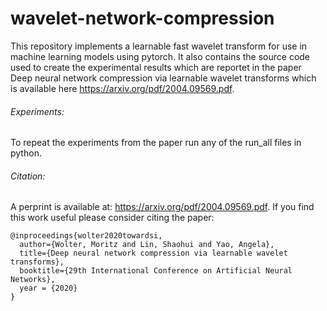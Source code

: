 # wavelet-network-compression 
This repository implements a learnable fast wavelet transform for use in machine learning models
using pytorch.
It also contains the source code used to create the experimental results which are reportet
in the paper Deep neural network compression via learnable wavelet transforms which is 
available here https://arxiv.org/pdf/2004.09569.pdf.


###### Experiments:
To repeat the experiments from the paper run any of the run_all files in python.



###### Citation:
A perprint is available at: https://arxiv.org/pdf/2004.09569.pdf. If you find this work useful please consider citing the paper:
```
@inproceedings{wolter2020towardsi,
  author={Wolter, Moritz and Lin, Shaohui and Yao, Angela},
  title={Deep neural network compression via learnable wavelet transforms},
  booktitle={29th International Conference on Artificial Neural Networks},
  year = {2020}
}
```




